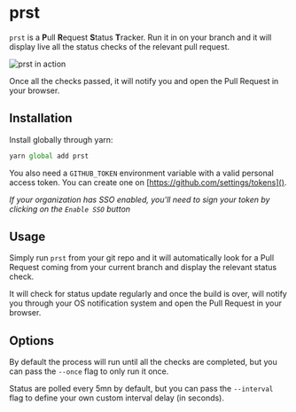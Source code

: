 # prst

`prst` is a **P**ull **R**equest **S**tatus **T**racker. Run it in on your
branch and it will display live all the status checks of the relevant pull
request.

![prst in action](https://raw.githubusercontent.com/pixelastic/prst/master/.github/screenshot.png)

Once all the checks passed, it will notify you and open the Pull Request in your
browser.

## Installation

Install globally through yarn:

```javascript
yarn global add prst
```

You also need a `GITHUB_TOKEN` environment variable with a valid personal access
token. You can create one on [https://github.com/settings/tokens]().

_If your organization has SSO enabled, you'll need to sign your token by
clicking on the `Enable SSO` button_

## Usage

Simply run `prst` from your git repo and it will automatically look for a Pull
Request coming from your current branch and display the relevant status check.

It will check for status update regularly and once the build is over, will
notify you through your OS notification system and open the Pull Request in your
browser.

## Options

By default the process will run until all the checks are completed, but you can
pass the `--once` flag to only run it once.

Status are polled every 5mn by default, but you can pass the `--interval` flag
to define your own custom interval delay (in seconds).
